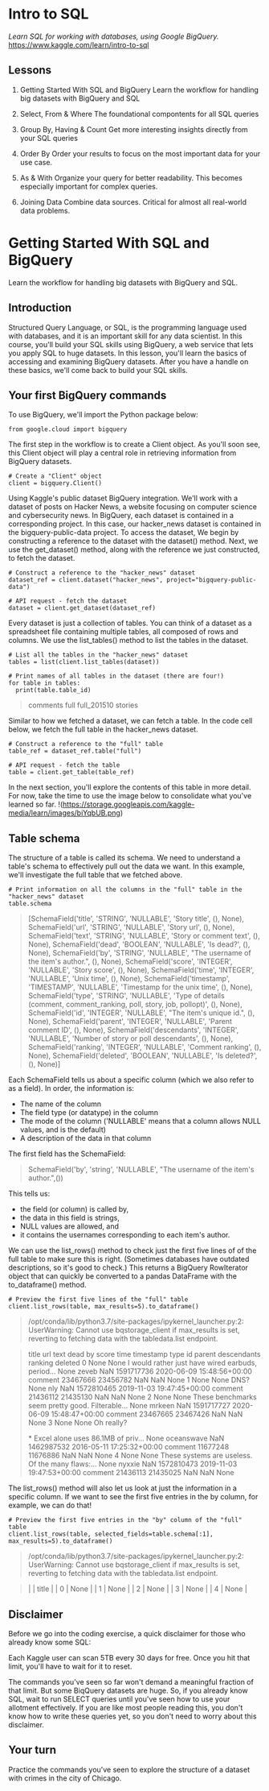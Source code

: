 # Intro to SQL
_Learn SQL for working with databases, using Google BigQuery._
https://www.kaggle.com/learn/intro-to-sql



## Lessons

1.  Getting Started With SQL and BigQuery
    Learn the workflow for handling big datasets with BigQuery and SQL

2.  Select, From & Where
    The foundational compontents for all SQL queries

3.  Group By, Having & Count
    Get more interesting insights directly from your SQL queries

4.  Order By
    Order your results to focus on the most important data for your use case.

5.  As & With
    Organize your query for better readability. This becomes especially important for complex queries.

6.  Joining Data
    Combine data sources. Critical for almost all real-world data problems.
    


# Getting Started With SQL and BigQuery
Learn the workflow for handling big datasets with BigQuery and SQL.


## Introduction
Structured Query Language, or SQL, is the programming language used with databases, and it is an important skill for any data scientist. In this course, you'll build your SQL skills using BigQuery, a web service that lets you apply SQL to huge datasets.
In this lesson, you'll learn the basics of accessing and examining BigQuery datasets. After you have a handle on these basics, we'll come back to build your SQL skills.


## Your first BigQuery commands
To use BigQuery, we'll import the Python package below:
```
from google.cloud import bigquery
```
The first step in the workflow is to create a Client object. As you'll soon see, this Client object will play a central role in retrieving information from BigQuery datasets.
```
# Create a "Client" object
client = bigquery.Client()
```
Using Kaggle's public dataset BigQuery integration.
We'll work with a dataset of posts on Hacker News, a website focusing on computer science and cybersecurity news.
In BigQuery, each dataset is contained in a corresponding project. In this case, our hacker_news dataset is contained in the bigquery-public-data project. To access the dataset,
We begin by constructing a reference to the dataset with the dataset() method.
Next, we use the get_dataset() method, along with the reference we just constructed, to fetch the dataset.
```
# Construct a reference to the "hacker_news" dataset
dataset_ref = client.dataset("hacker_news", project="bigquery-public-data")

# API request - fetch the dataset
dataset = client.get_dataset(dataset_ref)
```
Every dataset is just a collection of tables. You can think of a dataset as a spreadsheet file containing multiple tables, all composed of rows and columns.
We use the list_tables() method to list the tables in the dataset.
```
# List all the tables in the "hacker_news" dataset
tables = list(client.list_tables(dataset))

# Print names of all tables in the dataset (there are four!)
for table in tables:
  print(table.table_id)
```
> comments
> full
> full_201510
> stories

Similar to how we fetched a dataset, we can fetch a table. In the code cell below, we fetch the full table in the hacker_news dataset.
```
# Construct a reference to the "full" table
table_ref = dataset_ref.table("full")

# API request - fetch the table
table = client.get_table(table_ref)
```
In the next section, you'll explore the contents of this table in more detail. For now, take the time to use the image below to consolidate what you've learned so far.
!(https://storage.googleapis.com/kaggle-media/learn/images/biYqbUB.png)


## Table schema
The structure of a table is called its schema. We need to understand a table's schema to effectively pull out the data we want.
In this example, we'll investigate the full table that we fetched above.
```
# Print information on all the columns in the "full" table in the "hacker_news" dataset
table.schema
```
> [SchemaField('title', 'STRING', 'NULLABLE', 'Story title', (), None),
>  SchemaField('url', 'STRING', 'NULLABLE', 'Story url', (), None),
>  SchemaField('text', 'STRING', 'NULLABLE', 'Story or comment text', (), None),
>  SchemaField('dead', 'BOOLEAN', 'NULLABLE', 'Is dead?', (), None),
>  SchemaField('by', 'STRING', 'NULLABLE', "The username of the item's author.", (), None),
>  SchemaField('score', 'INTEGER', 'NULLABLE', 'Story score', (), None),
>  SchemaField('time', 'INTEGER', 'NULLABLE', 'Unix time', (), None),
>  SchemaField('timestamp', 'TIMESTAMP', 'NULLABLE', 'Timestamp for the unix time', (), None),
>  SchemaField('type', 'STRING', 'NULLABLE', 'Type of details (comment, comment_ranking, poll, story, job, pollopt)', (), None),
>  SchemaField('id', 'INTEGER', 'NULLABLE', "The item's unique id.", (), None),
>  SchemaField('parent', 'INTEGER', 'NULLABLE', 'Parent comment ID', (), None),
>  SchemaField('descendants', 'INTEGER', 'NULLABLE', 'Number of story or poll descendants', (), None),
>  SchemaField('ranking', 'INTEGER', 'NULLABLE', 'Comment ranking', (), None),
>  SchemaField('deleted', 'BOOLEAN', 'NULLABLE', 'Is deleted?', (), None)]

Each SchemaField tells us about a specific column (which we also refer to as a field). In order, the information is:

- The name of the column
- The field type (or datatype) in the column
- The mode of the column ('NULLABLE' means that a column allows NULL values, and is the default)
- A description of the data in that column

The first field has the SchemaField:
> SchemaField('by', 'string', 'NULLABLE', "The username of the item's author.",())

This tells us:
- the field (or column) is called by,
- the data in this field is strings,
- NULL values are allowed, and
- it contains the usernames corresponding to each item's author.

We can use the list_rows() method to check just the first five lines of of the full table to make sure this is right. (Sometimes databases have outdated descriptions, so it's good to check.) This returns a BigQuery RowIterator object that can quickly be converted to a pandas DataFrame with the to_dataframe() method.
```
# Preview the first five lines of the "full" table
client.list_rows(table, max_results=5).to_dataframe()
```
> /opt/conda/lib/python3.7/site-packages/ipykernel_launcher.py:2: UserWarning: Cannot use bqstorage_client if max_results is set, reverting to fetching data with the tabledata.list endpoint.

> title	url	text	dead	by	score	time	timestamp	type	id	parent	descendants	ranking	deleted
> 0	None	None	I would rather just have wired earbuds, period...	None	zeveb	NaN	1591717736	2020-06-09 15:48:56+00:00	comment	23467666	23456782	NaN	NaN	None
> 1	None	None	DNS?	None	nly	NaN	1572810465	2019-11-03 19:47:45+00:00	comment	21436112	21435130	NaN	NaN	None
> 2	None	None	These benchmarks seem pretty good. Filterable...	None	mrkeen	NaN	1591717727	2020-06-09 15:48:47+00:00	comment	23467665	23467426	NaN	NaN	None
> 3	None	None	Oh really?<p>* Excel alone uses 86.1MB of priv...	None	oceanswave	NaN	1462987532	2016-05-11 17:25:32+00:00	comment	11677248	11676886	NaN	NaN	None
> 4	None	None	These systems are useless. Of the many flaws:...	None	nyxxie	NaN	1572810473	2019-11-03 19:47:53+00:00	comment	21436113	21435025	NaN	NaN	None

The list_rows() method will also let us look at just the information in a specific column. If we want to see the first five entries in the by column, for example, we can do that!
    
```
# Preview the first five entries in the "by" column of the "full" table
client.list_rows(table, selected_fields=table.schema[:1], max_results=5).to_dataframe()
```
> /opt/conda/lib/python3.7/site-packages/ipykernel_launcher.py:2: UserWarning: Cannot use bqstorage_client if max_results is set, reverting to fetching data with the tabledata.list endpoint.

> |   | title | 
> | 0 |	None |
> | 1 | None |
> | 2 |	None |
> | 3 | None |
> | 4 | None |
   
    
## Disclaimer
Before we go into the coding exercise, a quick disclaimer for those who already know some SQL:

Each Kaggle user can scan 5TB every 30 days for free. Once you hit that limit, you'll have to wait for it to reset.

The commands you've seen so far won't demand a meaningful fraction of that limit. But some BiqQuery datasets are huge. So, if you already know SQL, wait to run SELECT queries until you've seen how to use your allotment effectively. If you are like most people reading this, you don't know how to write these queries yet, so you don't need to worry about this disclaimer. 
    

## Your turn
Practice the commands you've seen to explore the structure of a dataset with crimes in the city of Chicago.

